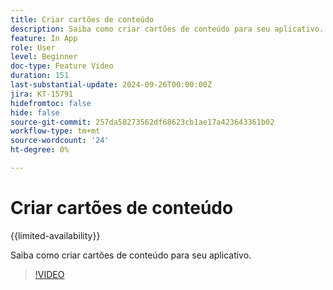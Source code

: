 ```yaml
---
title: Criar cartões de conteúdo
description: Saiba como criar cartões de conteúdo para seu aplicativo.
feature: In App
role: User
level: Beginner
doc-type: Feature Video
duration: 151
last-substantial-update: 2024-09-26T00:00:00Z
jira: KT-15791
hidefromtoc: false
hide: false
source-git-commit: 257da58273562df68623cb1ae17a423643361b02
workflow-type: tm+mt
source-wordcount: '24'
ht-degree: 0%

---
```



# Criar cartões de conteúdo

{{limited-availability}}

Saiba como criar cartões de conteúdo para seu aplicativo.

>[!VIDEO](https://video.tv.adobe.com/v/3434783/?learn=on)

